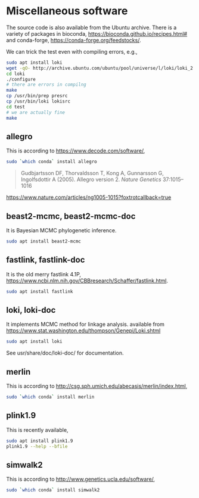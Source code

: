 # Miscellaneous software

The source code is also available from the Ubuntu archive. There is a variety of packages in bioconda, https://bioconda.github.io/recipes.html# and conda-forge, https://conda-forge.org/feedstocks/.

We can trick the test even with compiling errors, e.g., 
```bash
sudo apt install loki
wget -qO- http://archive.ubuntu.com/ubuntu/pool/universe/l/loki/loki_2.4.7.4.orig.tar.gz | tar fvxz -
cd loki
./configure
# there are errors in compilng
make
cp /usr/bin/prep presrc
cp /usr/bin/loki lokisrc
cd test
# we are actually fine
make
```

## allegro

This is according to https://www.decode.com/software/,
```bash
sudo `which conda` install allegro
```
> Gudbjartsson DF, Thorvaldsson T, Kong A, Gunnarsson G, Ingolfsdottir A (2005). Allegro version 2. *Nature Genetics* 37:1015–1016

https://www.nature.com/articles/ng1005-1015?foxtrotcallback=true

## beast2-mcmc, beast2-mcmc-doc

It is Bayesian MCMC phylogenetic inference.
```bash
sudo apt install beast2-mcmc
```

## fastlink, fastlink-doc

It is the old merry fastlink 4.1P, https://www.ncbi.nlm.nih.gov/CBBresearch/Schaffer/fastlink.html.
```bash
sudo apt install fastlink
```

## loki, loki-doc

It implements MCMC method for linkage analysis. available from https://www.stat.washington.edu/thompson/Genepi/Loki.shtml
```bash
sudo apt install loki
```
See usr/share/doc/loki-doc/ for documentation.

## merlin

This is according to http://csg.sph.umich.edu/abecasis/merlin/index.html,
```bash
sudo `which conda` install merlin
```

## plink1.9
This is recently available,
```bash
sudo apt install plink1.9
plink1.9 --help --bfile
```

## simwalk2

This is according to http://www.genetics.ucla.edu/software/,
```bash
sudo `which conda` install simwalk2
```
